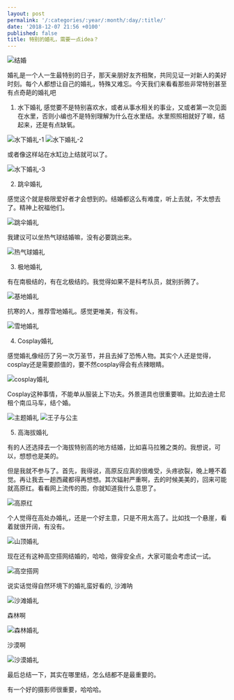 ```yaml
---
layout: post
permalink: '/:categories/:year/:month/:day/:title/'
date: '2018-12-07 21:56 +0100'
published: false
title: 特别的婚礼，需要一点idea？
---
```


![结婚]({{site.baseurl}}/uploads/19-unexpected-wedding-costs-and-how-to-budget-for-them.jpg)

婚礼是一个人一生最特别的日子，那天亲朋好友齐相聚，共同见证一对新人的美好时刻。每个人都想让自己的婚礼，特殊又难忘。今天我们来看看那些非常特别甚至有点奇葩的婚礼吧

1. 水下婚礼
感觉要不是特别喜欢水，或者从事水相关的事业，又或者第一次见面在水里，否则小编也不是特别理解为什么在水里结。水里照照相就好了嘛，结起来，还是有点缺氧。

![水下婚礼-1]({{site.baseurl}}/uploads/Underwater-Wedding.jpg)
![水下婚礼-2]({{site.baseurl}}/uploads/504759650e5840dc80c51ddea395d823.jpeg)

或者像这样站在水缸边上结就可以了。

![水下婚礼-3]({{site.baseurl}}/uploads/Underwater800x365.jpg)

2. 跳伞婚礼

感觉这个就是极限爱好者才会想到的。结婚都这么有难度，听上去就，不太想去了。精神上祝福他们。

![跳伞婚礼]({{site.baseurl}}/uploads/612796-largest_2661-1422541341.jpg)

我建议可以坐热气球结婚嘛，没有必要跳出来。

![热气球婚礼]({{site.baseurl}}/uploads/20c46267b535adb69a0becdad5b67f65.jpg)

3. 极地婚礼

有在南极结的，有在北极结的。我觉得如果不是科考队员，就别折腾了。

![基地婚礼]({{site.baseurl}}/uploads/cont-1113714-10448881.jpg)

抗寒的人，推荐雪地婚礼。感觉更唯美，有没有。

![雪地婚礼]({{site.baseurl}}/uploads/WechatIMG462.png)


4. Cosplay婚礼

感觉婚礼像经历了另一次万圣节，并且去掉了恐怖人物。其实个人还是觉得，cosplay还是需要颜值的，要不然cosplay得会有点辣眼睛。

![cosplay婚礼]({{site.baseurl}}/uploads/Nathan-Gibbs-and-Amanda-Billingtons-Shrek-themed-wedding.jpg)

Cosplay这种事情，不能单从服装上下功夫。外景道具也很重要嘛。比如去迪士尼租个南瓜马车，结个婚。

![主题婚礼]({{site.baseurl}}/uploads/a12.jpg)
![王子与公主]({{site.baseurl}}/uploads/disney-wedding-dresses-2.jpg)

5. 高海拔婚礼

有的人还选择去一个海拔特别高的地方结婚，比如喜马拉雅之类的。我想说，可以，想想也是美的。



但是我就不参与了。首先，我得说，高原反应真的很难受，头疼欲裂，晚上睡不着觉。再让我去一趟西藏都得再想想。其次辐射严重啊，去的时候美美的，回来可能就高原红。看看网上流传的图，你就知道我什么意思了。

![高原红]({{site.baseurl}}/uploads/c482f3fe5b5b45c881f0f02f8b07425c_th.jpg)


个人觉得在高处办婚礼，还是一个好主意，只是不用太高了。比如找一个悬崖，看着就很开阔，有没有。

![山顶婚礼]({{site.baseurl}}/uploads/Screen%2BShot%2B2015-07-07%2Bat%2B12.56.36%2BPM.png)

现在还有这种高空搭网结婚的，哈哈，做得安全点，大家可能会考虑试一试。

![高空搭网]({{site.baseurl}}/uploads/920x920.jpg)

说实话觉得自然环境下的婚礼蛮好看的, 沙滩呐

![沙滩婚礼]({{site.baseurl}}/uploads/Paisajes-1.jpg)

森林啊

![森林婚礼]({{site.baseurl}}/uploads/Scottish-outdoor-forest-wedding-edinburgh__0055.jpg)

沙漠啊

![沙漠婚礼]({{site.baseurl}}/uploads/deska_0647+copy.jpg)

最后总结一下，其实在哪里结，怎么结都不是最重要的。

有一个好的摄影师很重要，哈哈哈。

